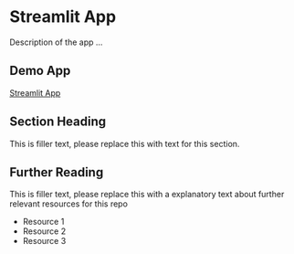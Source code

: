 # Streamlit App

Description of the app ...

## Demo App

[Streamlit App](https://sasikarn-pitpeng-streamlit-app-streamlit-app-7cepdx.streamlitapp.com/)


<!-- Dashboard Link: https://sasikarn-pitpeng-streamlit-app-streamlit-app-7cepdx.streamlitapp.com/ -->
## Section Heading

This is filler text, please replace this with text for this section.

## Further Reading

This is filler text, please replace this with a explanatory text about further relevant resources for this repo
- Resource 1
- Resource 2
- Resource 3
